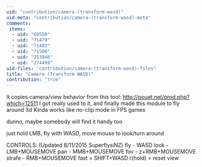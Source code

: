 ```yaml
---
uid: "contribution/camera-(transform-wasd)"
uid-meta: "contribution/camera-(transform-wasd)-meta"
comments: 
 items: 
  - uid: "69550"
  - uid: "71479"
  - uid: "71483"
  - uid: "71500"
  - uid: "253946"
  - uid: "274499"
uid-files: "contribution/camera-(transform-wasd)-files"
title: "Camera (Transform WASD)"
contribution: "true"
---
```


It copies camera/view behavior from this tool: <http://pouet.net/prod.php?which=12511>
I got really used to it, and finally made this module to fly around 3d
Kinda works like no-clip mode in FPS games

dunno, maybe somebody will find it handy too

just hold LMB, fly with WASD, move mouse to look/turn around

CONTROLS: (Updated 8/11/2015 SuperflysiNZ)
fly - WASD
look - LMB+MOUSEMOVE
pan - MMB+MOUSEMOVE
fov - z+RMB+MOUSEMOVE
strafe - RMB+MOUSEMOVE
fast = SHIFT+WASD
r(hold) = reset view